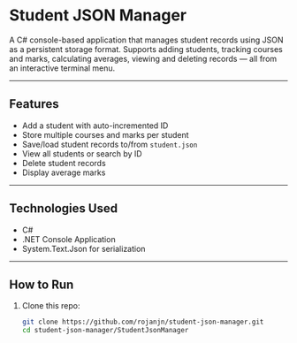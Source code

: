# Student JSON Manager

A C# console-based application that manages student records using JSON as a persistent storage format. Supports adding students, tracking courses and marks, calculating averages, viewing and deleting records — all from an interactive terminal menu.

---

## Features

- Add a student with auto-incremented ID
- Store multiple courses and marks per student
- Save/load student records to/from `student.json`
- View all students or search by ID
- Delete student records
- Display average marks

---

## Technologies Used

- C#
- .NET Console Application
- System.Text.Json for serialization

---

## How to Run

1. Clone this repo:
   ```bash
   git clone https://github.com/rojanjn/student-json-manager.git
   cd student-json-manager/StudentJsonManager
